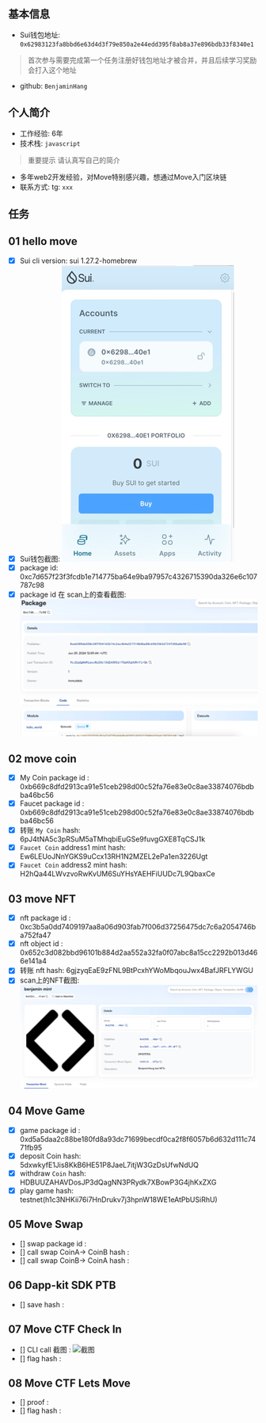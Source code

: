 ## 基本信息
- Sui钱包地址: `0x62983123fa8bbd6e63d4d3f79e850a2e44edd395f8ab8a37e896bdb33f8340e1`
> 首次参与需要完成第一个任务注册好钱包地址才被合并，并且后续学习奖励会打入这个地址
- github: `BenjaminHang`

## 个人简介
- 工作经验: 6年
- 技术栈: `javascript`
> 重要提示 请认真写自己的简介
- 多年web2开发经验，对Move特别感兴趣，想通过Move入门区块链
- 联系方式: tg: `xxx` 

## 任务

##   01 hello move  
- [x] Sui cli version: sui 1.27.2-homebrew
- [x] Sui钱包截图: ![Sui钱包截图](./images/wallet.png)
- [x] package id: 0xc7d657f23f3fcdb1e714775ba64e9ba97957c4326715390da326e6c107787c98
- [x] package id 在 scan上的查看截图:![Scan截图](./images/packageId.png)

##   02 move coin
- [x] My Coin package id : 0xb669c8dfd2913ca91e51ceb298d00c52fa76e83e0c8ae33874076bdbba46bc56
- [x] Faucet package id : 0xb669c8dfd2913ca91e51ceb298d00c52fa76e83e0c8ae33874076bdbba46bc56
- [x] 转账 `My Coin` hash: 6pJ4tNA5c3pRSuM5aTMhqbiEuGSe9fuvgGXE8TqCSJ1k
- [x] `Faucet Coin` address1 mint hash: Ew6LEUoJNnYGKS9uCcx13RH1N2MZEL2ePa1en3226Ugt
- [x] `Faucet Coin` address2 mint hash: H2hQa44LWvzvoRwKvUM6SuYHsYAEHFiUUDc7L9QbaxCe

##   03 move NFT
- [x] nft package id : 0xc3b5a0dd7409197aa8a06d903fab7f006d37256475dc7c6a2054746ba752fa47
- [x] nft object id : 0x652c3d082bbd96101b884d2aa552a32fa0f07abc8a15cc2292b013d466e141a4
- [x] 转账 nft  hash: 6gjzyqEaE9zFNL9BtPcxhYWoMbqouJwx4BafJRFLYWGU
- [x] scan上的NFT截图:![Scan截图](./images/nft.png)

##   04 Move Game
- [x] game package id : 0xd5a5daa2c88be180fd8a93dc71699becdf0ca2f8f6057b6d632d111c7471fb95
- [x] deposit Coin hash: 5dxwkyfE1Jis8KkB6HE51P8JaeL7itjW3GzDsUfwNdUQ
- [x] withdraw `Coin` hash: HDBUUZAHAVDosJP3dQagNN3PRydk7XBowP3G4jhKxZXG
- [x] play game hash: testnet(h1c3NHKii76i7HnDrukv7j3hpnW18WE1eAtPbUSiRhU)

##   05 Move Swap
- [] swap package id :
- [] call swap CoinA-> CoinB  hash :
- [] call swap CoinB-> CoinA  hash :

##   06 Dapp-kit SDK PTB
- [] save hash :

##   07 Move CTF Check In
- [] CLI call 截图 : ![截图](./images/你的图片地址)
- [] flag hash :

##   08 Move CTF Lets Move
- [] proof : 
- [] flag hash :
